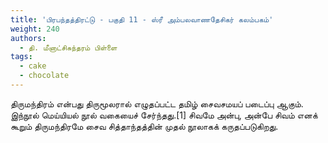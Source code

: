 ```yaml
---
title: 'பிரபந்தத்திரட்டு - பகுதி 11 - ஸ்ரீ அம்பலவாணதேசிகர் கலம்பகம்'
weight: 240
authors:
  - தி. மீனாட்சிசுந்தரம் பிள்ளை
tags:
  - cake
  - chocolate
---
```


திருமந்திரம் என்பது திருமூலரால் எழுதப்பட்ட தமிழ் சைவசமயப் படைப்பு ஆகும். இந்நூல் மெய்யியல் நூல் வகையைச் சேர்ந்தது.[1] சிவமே அன்பு, அன்பே சிவம் எனக் கூறும் திருமந்திரமே சைவ சித்தாந்தத்தின் முதல் நூலாகக் கருதப்படுகிறது.